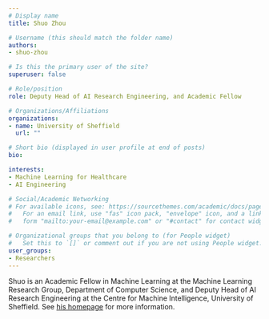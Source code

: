 ```yaml
---
# Display name
title: Shuo Zhou

# Username (this should match the folder name)
authors:
- shuo-zhou

# Is this the primary user of the site?
superuser: false

# Role/position
role: Deputy Head of AI Research Engineering, and Academic Fellow

# Organizations/Affiliations
organizations:
- name: University of Sheffield
  url: ""

# Short bio (displayed in user profile at end of posts)
bio: 

interests:
- Machine Learning for Healthcare
- AI Engineering

# Social/Academic Networking
# For available icons, see: https://sourcethemes.com/academic/docs/page-builder/#icons
#   For an email link, use "fas" icon pack, "envelope" icon, and a link in the
#   form "mailto:your-email@example.com" or "#contact" for contact widget.

# Organizational groups that you belong to (for People widget)
#   Set this to `[]` or comment out if you are not using People widget.
user_groups:
- Researchers
---
```

Shuo is an Academic Fellow in Machine Learning at the Machine Learning Research Group, Department of Computer Science, and Deputy Head of AI Research Engineering at the Centre for Machine Intelligence, University of Sheffield. See [his homepage](https://shuo-zhou.github.io/) for more information.

